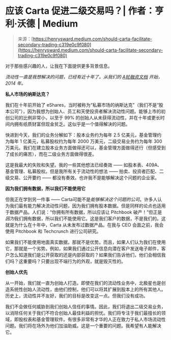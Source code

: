 <!--yml

类别：未分类

日期：2024-05-27 14:38:48

-->

# 应该 Carta 促进二级交易吗？| 作者：亨利·沃德 | Medium

> 来源：[https://henrysward.medium.com/should-carta-facilitate-secondary-trading-c319e0c9f080](https://henrysward.medium.com/should-carta-facilitate-secondary-trading-c319e0c9f080)

对于那些感兴趣的人，让我在下面提供更多背景信息。

*流动性一直是我想解决的问题，已经有近十年了。从我们的* [*A轮融资文档*](https://carta.com/blog/carta-series-a/) *开始，2014 年。*

**私人市场的纳斯达克？**

我们在十年前开始了 eShares，当时被称为“私募市场的纳斯达克”（我们不是“股本公司”），因为我想为创始人、员工和天使投资者解决流动性问题。能够上市的初创公司的比例非常小，以至于 99% 的创始人从未获得流动性，并在十年或更长时间内拥有纸质财富但现金贫乏。这似乎是一个值得解决的问题。

快进到今天，我们的业务分解如下：股本业务约为每年 2.5 亿美元，基金管理约为每年 1 亿美元，私募股权约为每年 2000 万美元，二级交易业务约为每年 300 万美元。我们在建立股本业务方面做得还可以，基金管理方面做得还行（但感受到了成长的痛苦），而在二级业务方面做得很差。

这是我最大的失败和失望。我的一些其他想法已经奏效 —— 如股本表、409A、基金管理、私募股权。但是我所有关于流动性的想法 —— 拍卖、投资者匹配、二级交易、公开要约 —— 都没有奏效。也许我不是能够解决这个问题的企业家。

**因为我们拥有数据，所以我们不能使用它**

但我正在学到另一件事 —— Carta可能不是*能够解决这个问题的公司*。许多人认为我们最有能力解决流动性问题，因为我们拥有股本数据。但是同样的论点也适用于数据产品。人们说：“你拥有所有数据，所以应该让 Pitchbook 破产！”但正是*因为*我们拥有数据，所以我们不能使用它。这是我们客户的数据，不是我们的。这就是为什么在十年中，Carta 从未发布过数据产品。在我与 CEO 会面之前，我会使用 Pitchbook 和 Techcrunch 进行公司研究。

如果我们不能使用地面真实数据，那就不是优势。而且，如果人们认为我们在使用它，那就是一个劣势。例如，如果我们通过公开信息向潜在客户发送电子邮件，客户怎么知道我们是公开获取的还是内部获取的？如果我们告诉他们，他们会相信我们吗？这重要吗？只要出现不端行为的外观，就是毁灭性的。

**创始人优先**

从一开始，我们就一直为创始人打造。即使在我们的流动性业务中，北极星也是创造系统性创始人流动性，由他们控制，他们可以将其扩展到股本上的所有其他人。历史上，流动性并不友好，我们的目标是改变这一点。但我们没有成功。

我们不会做任何威胁到我们创始人信任的事情。因此，我们将退出二级交易业务，以消除任何关于我们不符合创始人最佳利益的担忧。我们将专注于我们最擅长的领域，即股权表和基金管理软件。有很多非常有才华的人正在致力于私人市场流动性问题。我们将在场外为他们加油助威。这是一个重要的问题。我希望有人能解决它。
